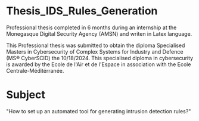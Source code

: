 # Thesis_IDS_Rules_Generation
Professional thesis completed in 6 months during an internship at the Monegasque Digital Security Agency (AMSN) and writen in Latex language.

This Professional thesis was submitted to obtain the diploma Specialised Masters in Cybersecurity of Complex Systems for Industry and Defence (MS® CyberSCID) the 10/18/2024. This specialised diploma in cybersecurity is awarded by the Ecole de l'Air et de l'Espace in association with the Ecole Centrale-Méditérranée.

# Subject
"How to set up an automated tool for generating intrusion detection rules?"
